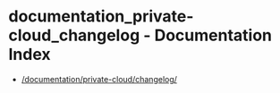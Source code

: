 # documentation_private-cloud_changelog - Documentation Index

- [/documentation/private-cloud/changelog/](./_documentation_private-cloud_changelog_.md)
